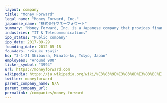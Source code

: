 ```yaml
---
layout: company
title: "Money Forward"
legal_name: "Money Forward, Inc."
japanese_name: "株式会社マネーフォワード"
summary: "Money Forward, Inc. is a Japanese company that provides financial web services for individuals and businesses. Its personal services include asset management and household budgeting tool 'Money Forward ME', automatic savings app 'Shiratama', and personal finance media 'MONEY PLUS'. Its business services, provided under the 'Money Forward Cloud Series', include SaaS-type service platforms such as 'Cloud Accounting', 'Cloud Invoicing', 'Cloud Payroll', 'Cloud Attendance Management', and 'Cloud Expense Management' for businesses and self-employed individuals. The company's mission is 'Moving Money Forward, Moving Life Forward', and its vision is to become 'a financial platform for everyone'."
industries: "IT & Telecommunications"
ipo_status: "Public company"
ipo_date: 2017-09-29
founding_date: 2012-05-18
founders: "Yōsuke Tsuji"
hq: "3-1-21 Shibaura, Minato-ku, Tokyo, Japan"
employees: "Around 900"
ticker_symbol: "3994"
url: https://moneyforward.com
wikipedia: https://ja.wikipedia.org/wiki/%E3%83%9E%E3%83%8D%E3%83%BC%E3%83%95%E3%82%A9%E3%83%AF%E3%83%BC%E3%83%89
twitter: moneyforward
parent_company_name: N/A
parent_company_url: 
permalink: /companies/money-forward
---
```

